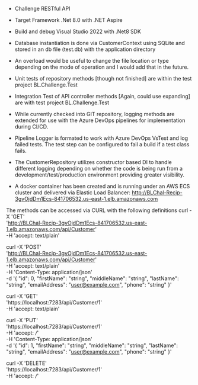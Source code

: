 - Challenge RESTful API
- Target Framework .Net 8.0 with .NET Aspire
- Build and debug Visual Studio 2022 with .Net8 SDK

- Database instantiation is done via CustomerContext using SQLite and stored in an db file (test.db) with the application directory
- An overload would be useful to change the file location or type depending on the mode of operation and I would add that in the future.

- Unit tests of repository methods [though not finished] are within the test project BL.Challenge.Test
- Integration Test of API controller methods [Again, could use expanding] are with test project BL.Challenge.Test
- While currently checked into GIT repository, logging methods are extended for use with the Azure DevOps pipelines for implementation during CI/CD.
- Pipeline Logger is formated to work with Azure DevOps VsTest and log failed tests. The test step can be configured to fail a build if a test class fails.

- The CustomerRepository utilizes constructor based DI to handle different logging depending on whether the code is being run from a development/test/production environment providing greater visibility.

- A docker container has been created and is running under an AWS ECS cluster and delivered via Elastic Load Balancer: http://BLChal-Recip-3gvOjdDm1Ecs-841706532.us-east-1.elb.amazonaws.com

 The methods can be accessed via CURL with the following definitions 
 curl -X 'GET' \
  'http://BLChal-Recip-3gvOjdDm1Ecs-841706532.us-east-1.elb.amazonaws.com/api/Customer' \
  -H 'accept: text/plain'

  curl -X 'POST' \
  'http://BLChal-Recip-3gvOjdDm1Ecs-841706532.us-east-1.elb.amazonaws.com/api/Customer' \
  -H 'accept: text/plain' \
  -H 'Content-Type: application/json' \
  -d '{
  "id": 0,
  "firstName": "string",
  "middleName": "string",
  "lastName": "string",
  "emailAddress": "user@example.com",
  "phone": "string"
}'

curl -X 'GET' \
  'https://localhost:7283/api/Customer/1' \
  -H 'accept: text/plain'

curl -X 'PUT' \
  'https://localhost:7283/api/Customer/1' \
  -H 'accept: */*' \
  -H 'Content-Type: application/json' \
  -d '{
  "id": 1,
  "firstName": "string",
  "middleName": "string",
  "lastName": "string",
  "emailAddress": "user@example.com",
  "phone": "string"
}'

curl -X 'DELETE' \
  'https://localhost:7283/api/Customer/1' \
  -H 'accept: */*'
